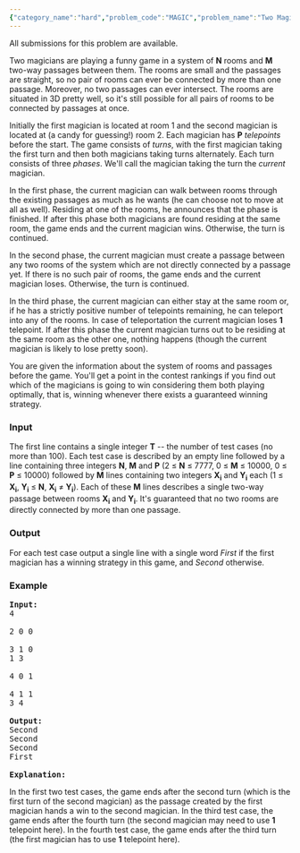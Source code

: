 ```yaml
---
{"category_name":"hard","problem_code":"MAGIC","problem_name":"Two Magicians","languages_supported":{"0":"ADA","1":"ASM","2":"BASH","3":"BF","4":"C","5":"C99 strict","6":"CAML","7":"CLOJ","8":"CLPS","9":"CPP 4.3.2","10":"CPP 4.9.2","11":"CPP14","12":"CS2","13":"D","14":"ERL","15":"FORT","16":"FS","17":"GO","18":"HASK","19":"ICK","20":"ICON","21":"JAVA","22":"JS","23":"LISP clisp","24":"LISP sbcl","25":"LUA","26":"NEM","27":"NICE","28":"NODEJS","29":"PAS fpc","30":"PAS gpc","31":"PERL","32":"PERL6","33":"PHP","34":"PIKE","35":"PRLG","36":"PYTH","37":"PYTH 3.4","38":"RUBY","39":"SCALA","40":"SCM guile","41":"SCM qobi","42":"ST","43":"TCL","44":"TEXT","45":"WSPC"},"max_timelimit":5,"source_sizelimit":50000,"problem_author":"gennady.korotkevich","problem_tester":"laycurse","date_added":"27-02-2012","tags":{"0":"aug12","1":"game","2":"gennady","3":"graph","4":"hard"},"editorial_url":"http://discuss.codechef.com/problems/MAGIC","time":{"view_start_date":1344677923,"submit_start_date":1344677923,"visible_start_date":1344677400,"end_date":1735669800},"layout":"problem"}
---
```

<span class="solution-visible-txt">All submissions for this problem are available.</span><p>Two magicians are playing a funny game in a system of <b>N</b> rooms and <b>M</b> two-way passages between them. The rooms are small and the passages are straight, so no pair of rooms can ever be connected by more than one passage. Moreover, no two passages can ever intersect. The rooms are situated in 3D pretty well, so it's still possible for all pairs of rooms to be connected by passages at once.

</p><p>Initially the first magician is located at room 1 and the second magician is located at (a candy for guessing!) room 2. Each magician has <b>P</b> <i>telepoints</i> before the start. The game consists of <i>turns</i>, with the first magician taking the first turn and then both magicians taking turns alternately. Each turn consists of three <i>phases</i>. We'll call the magician taking the turn the <i>current</i> magician.

</p><p>In the first phase, the current magician can walk between rooms through the existing passages as much as he wants (he can choose not to move at all as well). Residing at one of the rooms, he announces that the phase is finished. If after this phase both magicians are found residing at the same room, the game ends and the current magician wins. Otherwise, the turn is continued.

</p><p>In the second phase, the current magician must create a passage between any two rooms of the system which are not directly connected by a passage yet. If there is no such pair of rooms, the game ends and the current magician loses. Otherwise, the turn is continued.

</p><p>In the third phase, the current magician can either stay at the same room or, if he has a strictly positive number of telepoints remaining, he can teleport into any of the rooms. In case of  teleportation the current magician loses <b>1</b> telepoint. If after this phase the current magician turns out to be residing at the same room as the other one, nothing happens (though the current magician is likely to lose pretty soon).

</p><p>You are given the information about the system of rooms and passages before the game. You'll get a point in the contest rankings if you find out which of the magicians is going to win considering them both playing optimally, that is, winning whenever there exists a guaranteed winning strategy.

<h3>Input</h3>
</p><p>The first line contains a single integer <b>T</b> -- the number of test cases (no more than 100). Each test case is described by an empty line followed by a line containing three integers <b>N</b>, <b>M</b> and <b>P</b> (2 ≤ <b>N</b> ≤ 7777, 0 ≤ <b>M</b> ≤ 10000, 0 ≤ <b>P</b> ≤ 10000) followed by <b>M</b> lines containing two integers <b>X<sub>i</sub></b> and <b>Y<sub>i</sub></b> each (1 ≤ <b>X<sub>i</sub></b>, <b>Y<sub>i</sub></b> ≤ <b>N</b>, <b>X<sub>i</sub></b> ≠ <b>Y<sub>i</sub></b>). Each of these <b>M</b> lines describes a single two-way passage between rooms <b>X<sub>i</sub></b> and <b>Y<sub>i</sub></b>. It's guaranteed that no two rooms are directly connected by more than one passage.

<h3>Output</h3>
</p><p>For each test case output a single line with a single word <i>First</i> if the first magician has a winning strategy in this game, and <i>Second</i> otherwise.

<h3>Example</h3>

<pre>
<b>Input:</b>
4

2 0 0

3 1 0
1 3

4 0 1

4 1 1
3 4

<b>Output:</b>
Second
Second
Second
First

<b>Explanation:</b>
</pre>
In the first two test cases, the game ends after the second turn (which is the first turn of the second magician) as the passage created by the first magician hands a win to the second magician. In the third test case, the game ends after the fourth turn (the second magician may need to use <b>1</b> telepoint here). In the fourth test case, the game ends after the third turn (the first magician has to use <b>1</b> telepoint here).</p>